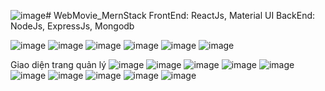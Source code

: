 ![image](https://github.com/Daongocthach/WebMovie_MernStack/assets/94102125/a3955cd2-2c3e-46cd-a3eb-f392df00b4da)# WebMovie_MernStack
FrontEnd: ReactJs, Material UI
BackEnd: NodeJs, ExpressJs, Mongodb

![image](https://github.com/Daongocthach/WebMovie_MernStack/assets/94102125/b2b2f48b-5589-4de1-bca1-e97b6defb0fa)
![image](https://github.com/Daongocthach/WebMovie_MernStack/assets/94102125/2f9324eb-083e-4149-b9e3-9bd104b9baf9)
![image](https://github.com/Daongocthach/WebMovie_MernStack/assets/94102125/a67f9f81-67e1-440e-a02c-825da05cdac0)
![image](https://github.com/Daongocthach/WebMovie_MernStack/assets/94102125/a6216930-c2ea-4ec8-8326-448f40b625d4)
![image](https://github.com/Daongocthach/WebMovie_MernStack/assets/94102125/ee47b639-3e27-4e67-b034-ad1dc2ba17e8)
![image](https://github.com/Daongocthach/WebMovie_MernStack/assets/94102125/a66f2ca2-b102-41c6-99be-a3a78a41332f)

Giao diện trang quản lý
![image](https://github.com/Daongocthach/WebMovie_MernStack/assets/94102125/b177387c-331d-41a9-b35c-9864a2aa3218)
![image](https://github.com/Daongocthach/WebMovie_MernStack/assets/94102125/a7b6fd64-a75e-48cc-8d9f-9551d2fa8ebb)
![image](https://github.com/Daongocthach/WebMovie_MernStack/assets/94102125/656ab975-03a1-4c92-9206-de3fb702cf04)
![image](https://github.com/Daongocthach/WebMovie_MernStack/assets/94102125/ecc85a14-8b5d-4c9c-bf6e-a6134d6d9a88)
![image](https://github.com/Daongocthach/WebMovie_MernStack/assets/94102125/9af8da37-7602-4862-a9c5-d48d808ef54d)
![image](https://github.com/Daongocthach/WebMovie_MernStack/assets/94102125/4b269dbe-dac4-4904-ba54-852418b58886)
![image](https://github.com/Daongocthach/WebMovie_MernStack/assets/94102125/03d66fb0-df54-428f-8bb8-7ac0f29fcc16)
![image](https://github.com/Daongocthach/WebMovie_MernStack/assets/94102125/82ad091e-41c9-4742-a638-3686e899c4f3)
![image](https://github.com/Daongocthach/WebMovie_MernStack/assets/94102125/3975a01d-c2cb-436d-858e-ee4dc521823a)
![image](https://github.com/Daongocthach/WebMovie_MernStack/assets/94102125/b073c3ab-db55-480c-a932-34edc742e3ff)









